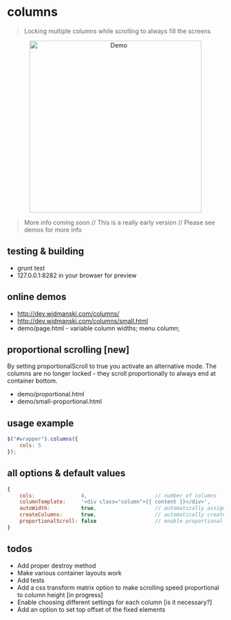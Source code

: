 # columns

> Locking multiple columns while scrolling to always fill the screens

<p align="center"><img style="max-width: 100%" height="400" src="http://dev.widmanski.com/columns/cols-demo.gif?v2" alt="Demo"></p>

> More info coming soon // This is a really early version // Please see demos for more info

## testing & building
- grunt test  
- 127.0.0.1:8282 in your browser for preview

## online demos
- http://dev.widmanski.com/columns/
- http://dev.widmanski.com/columns/small.html
- demo/page.html - variable column widths; menu column;


## proportional scrolling [new]

By setting proportionalScroll to true you activate an alternative mode. The columns are no longer locked - they scroll proportionally to always end at container bottom.

- demo/proportional.html
- demo/small-proportional.html

## usage example
``` js
$("#wrapper").columns({
    cols: 5
});
```

## all options & default values
``` js
{
    cols:               4,                      // number of columns
    columnTemplate:     '<div class="column">{{ content }}</div>',
    autoWidth:          true,                   // automatically assign the column width
    createColumns:      true,                   // automatically create columns?
    proportionalScroll: false                   // enable proportional scroll mode
}
```

## todos

- Add proper destroy method
- Make various container layouts work
- Add tests
- Add a css transform matrix option to make scrolling speed proportional to column height [in progress]
- Enable choosing different settings for each column [is it necessary?]
- Add an option to set top offset of the fixed elements